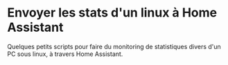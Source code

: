 Envoyer les stats d'un linux à Home Assistant
================

Quelques petits scripts pour faire du monitoring de statistiques divers d'un PC sous linux, à travers Home Assistant.